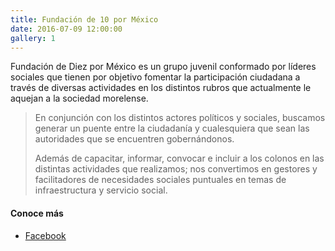 ```yaml
---
title: Fundación de 10 por México
date: 2016-07-09 12:00:00
gallery: 1
---
```

<p class="lead">
	Fundación de Diez por México es un grupo juvenil conformado por líderes sociales que tienen por objetivo fomentar la participación ciudadana a través de diversas actividades en los distintos rubros que actualmente le aquejan a la sociedad morelense.
</p>

> En conjunción con los distintos actores políticos y sociales, buscamos generar un puente entre la ciudadanía y cualesquiera que sean las autoridades que se encuentren gobernándonos.
> 
> Además de capacitar, informar, convocar e incluir a los colonos en las distintas actividades que realizamos; nos convertimos en gestores y facilitadores de necesidades sociales puntuales en temas de infraestructura y servicio social.

#### Conoce más
- [Facebook](https://www.facebook.com/fundaciondediezpormexico/)
